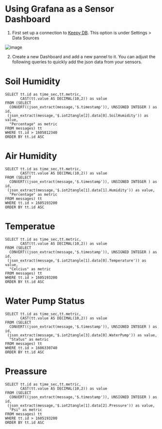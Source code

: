 # Using Grafana as a Sensor Dashboard
1. First set up a connection to [Keepy DB](https://github.com/iot2tangle/Keepy). This option is under Settings > Data Sources

![image](https://user-images.githubusercontent.com/51343893/100308710-43776580-2f66-11eb-9f80-f84a177a8ca0.png)

2. Create a new Dashboard and add a new pannel to it. You can adjust the following queries to quickly add the json data from your sensors.

# Soil Humidity
```
SELECT tt.id as time_sec,tt.metric,
       CAST(tt.value AS DECIMAL(10,2)) as value
FROM (SELECT
  CONVERT((json_extract(message,'$.timestamp')), UNSIGNED INTEGER ) as id,
 (json_extract(message,'$.iot2tangle[2].data[0].SoilHumidity')) as value,
  "Percentage" as metric
FROM messages) tt
WHERE tt.id > 1605812340
ORDER BY tt.id ASC
```
# Air Humidity
```
SELECT tt.id as time_sec,tt.metric,
       CAST(tt.value AS DECIMAL(10,2)) as value
FROM (SELECT
  CONVERT((json_extract(message,'$.timestamp')), UNSIGNED INTEGER ) as id,
 (json_extract(message,'$.iot2tangle[1].data[1].Humidity')) as value,
  "Percentage" as metric
FROM messages) tt
WHERE tt.id > 1605193200
ORDER BY tt.id ASC
```
# Temperatue
```
SELECT tt.id as time_sec,tt.metric,
       CAST(tt.value AS DECIMAL(10,2)) as value
FROM (SELECT
  CONVERT((json_extract(message,'$.timestamp')), UNSIGNED INTEGER ) as id,
 (json_extract(message,'$.iot2tangle[1].data[0].Temperature')) as value,
  "Celcius" as metric
FROM messages) tt
WHERE tt.id > 1605193200
ORDER BY tt.id ASC
```
# Water Pump Status
```
SELECT tt.id as time_sec,tt.metric,
       CAST(tt.value AS DECIMAL(10,2)) as value
FROM (SELECT
  CONVERT((json_extract(message,'$.timestamp')), UNSIGNED INTEGER ) as id,
 (json_extract(message,'$.iot2tangle[3].data[0].WaterPump')) as value,
  "Status" as metric
FROM messages) tt
WHERE tt.id > 1606330740
ORDER BY tt.id ASC
```
# Preassure
```
SELECT tt.id as time_sec,tt.metric,
       CAST(tt.value AS DECIMAL(10,2)) as value
FROM (SELECT
  CONVERT((json_extract(message,'$.timestamp')), UNSIGNED INTEGER ) as id,
 (json_extract(message,'$.iot2tangle[1].data[2].Pressure')) as value,
  "Psi" as metric
FROM messages) tt
WHERE tt.id > 1605193200
ORDER BY tt.id ASC
```
